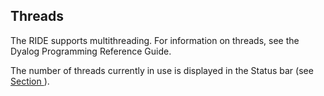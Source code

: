 



## Threads


The RIDE supports multithreading. For information on threads, see the Dyalog Programming Reference Guide.


The number of threads currently in use is displayed in the Status bar (see [Section ](status_bar.md#)).


